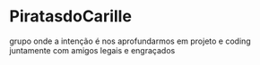 # PiratasdoCarille
grupo onde a intenção é nos aprofundarmos em projeto e coding juntamente com amigos legais e engraçados

